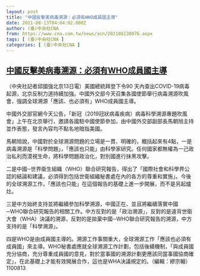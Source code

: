 ```yaml
---
layout: post
title: "中國反擊美病毒溯源：必須有WHO成員國主導"
date: 2021-08-13T04:04:02.000Z
author: (臺)中央社CNA
from: https://www.cna.com.tw/news/acn/202108130076.aspx
tags: [ (臺)中央社CNA ]
categories: [ (臺)中央社CNA ]
---
```

<!--1628827442000-->
[中國反擊美病毒溯源：必須有WHO成員國主導](https://www.cna.com.tw/news/acn/202108130076.aspx)
------

<div>
<div></div><div class="paragraph"><p>（中央社記者邱國強北京13日電）美國總統拜登下令90 天內查出COVID-19病毒起源，北京反制力道持續加強。中國外交部今天召集各國使節舉行病毒溯源吹風會，強調全球溯源「應該、也必須有」WHO成員國主導。</p><p>中國外交部官網今天公告，「新冠（2019冠狀病毒疾病）病毒科學溯源專題吹風會」上午在北京舉行，邀請各國駐中國使節參加，由中國外交部副部長馬朝旭主持並作表態，發言內容均不點名地暗指美國。</p><p>馬朝旭說，中國對於全球溯源問題的立場是一貫、明確的，概括起來有4點，一是病毒溯源是「科學問題」，「應該也只能」由科學家研究。任何國家都無權為一己政治私利而漠視生命，將科學問題政治化，對別國進行抹黑攻擊。</p><p>二是中國─世界衛生組織（WHO）聯合研究報告，得出了「國際社會和科學界公認的結論和建議，必須得到包括世衛組織秘書處在內的各方的尊重和實施」。今後的全球溯源工作，「應該也只能」在這個報告的基礎上進一步開展，而不是另起爐灶。</p><p>三是中方始終支持並將繼續參加科學溯源，中國正在、並且將繼續落實中國─WHO聯合研究報告的相關工作。中方反對的是「政治溯源」，反對的是違背世衛大會（WHA）決議的溯源，反對的是拋棄中國─WHO聯合研究報告的溯源，中方支持的是「科學溯源」。</p><p>四是WHO是由成員國主導的。溯源工作事關重大，全球溯源工作「應該也必須有成員國」來主導。WHO秘書處應就全球溯源工作計劃，包括後續機制，「與成員國充分協商，充分尊重成員國的意見，對於當事國的溯源計劃更應該同當事國協商確定」，在此基礎上才能有效開展合作，這也是WHA決議規定的。（編輯：繆宗翰）1100813</p></div>
</div>
